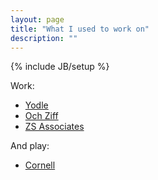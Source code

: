```yaml
---
layout: page
title: "What I used to work on"
description: ""
---
```

{% include JB/setup %}

Work:

<ul>
<li><a href="http://www.yodle.com">Yodle</a></li>
<li><a href="http://www.ozcap.com">Och Ziff</a></li>
<li><a href="http://www.zsassociates.com">ZS Associates</a></li>
</ul>

And play:

<ul>
<li><a href="http://www.cornell.edu">Cornell</a></li>
</ul>